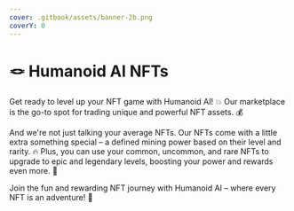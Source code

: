 ```yaml
---
cover: .gitbook/assets/banner-2b.png
coverY: 0
---
```


# 🪢 Humanoid AI NFTs

Get ready to level up your NFT game with Humanoid AI! 💥 Our marketplace is the go-to spot for trading unique and powerful NFT assets. 💰

And we're not just talking your average NFTs. Our NFTs come with a little extra something special – a defined mining power based on their level and rarity. 🔥 Plus, you can use your common, uncommon, and rare NFTs to upgrade to epic and legendary levels, boosting your power and rewards even more. 💪

Join the fun and rewarding NFT journey with Humanoid AI – where every NFT is an adventure! 🎢

